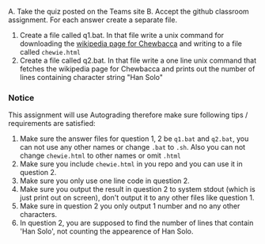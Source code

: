 A. Take the quiz posted on the Teams site
B. Accept the github classroom assignment. For each answer create a separate file.

1. Create a file called q1.bat. In that file write a unix command for downloading the [wikipedia page for Chewbacca](https://en.wikipedia.org/wiki/Chewbacca) and writing to a file called `chewie.html`
2. Create a file called q2.bat. In that file write a one line unix command that fetches the wikipedia page for Chewbacca and prints out the number of lines containing character string "Han Solo"

### Notice
This assignment will use Autograding therefore make sure following tips / requirements are satisfied:
1. Make sure the answer files for question 1, 2 be `q1.bat` and `q2.bat`, you can not use any other names or change `.bat` to `.sh`. Also you can not change `chewie.html` to other names or omit `.html`
2. Make sure you include `chewie.html` in you repo and you can use it in question 2.
3. Make sure you only use one line code in question 2.
4. Make sure you output the result in question 2 to system stdout (which is just print out on screen), don't output it to any other files like question 1.
5. Make sure in question 2 you only output 1 number and no any other characters.
6. In question 2, you are supposed to find the number of lines that contain 'Han Solo', not counting the appearence of Han Solo.
